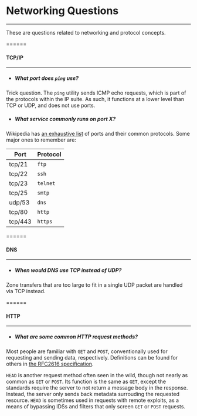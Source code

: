 # Networking Questions
------
These are questions related to networking and protocol concepts. 



======
#### TCP/IP
------

+ ##### What port does `ping` use?
Trick question. The `ping` utility sends ICMP echo requests, which is part of the protocols within the IP 
suite. As such, it functions at a lower level than TCP or UDP, and does not use ports. 

+ ##### What service commonly runs on port X?
Wikipedia has [an exhaustive list](https://en.wikipedia.org/wiki/List_of_TCP_and_UDP_port_numbers) of 
ports and their common protocols. Some major ones to remember are:

   Port | Protocol
   --- | --- 
   tcp/21   | `ftp` 
   tcp/22   | `ssh` 
   tcp/23   | `telnet` 
   tcp/25   | `smtp`
   udp/53   | `dns`
   tcp/80   | `http`
   tcp/443  | `https`


======
#### DNS
------

+ ##### When would DNS use TCP instead of UDP?
Zone transfers that are too large to fit in a single UDP packet are handled via TCP instead.


======
#### HTTP
------

+ ##### What are some common HTTP request methods?
Most people are familiar with `GET` and `POST`, conventionally used for requesting and sending data, 
respectively. Definitions can be found for others in [the RFC2616 
specification](https://www.w3.org/Protocols/rfc2616/rfc2616-sec9.html).

   `HEAD` is another request method often seen in the wild, though not nearly as common as `GET` or `POST`. 
Its function is the same as `GET`, except the standards require the server to not return a message body in 
the response. Instead, the server only sends back metadata surrouding the requested resource. `HEAD` is sometimes 
used in requests with remote exploits, as a means of bypassing IDSs and filters that only screen `GET` or 
`POST` requests.
